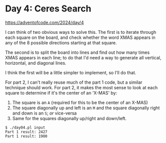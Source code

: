 # Day 4: Ceres Search

<https://adventofcode.com/2024/day/4>

I can think of two obvious ways to solve this. The first is to iterate
through each square on the board, and check whether the word XMAS appears in
any of the 8 possible directions starting at that square.

The second is to split the board into lines and find out how many times XMAS
appears in each line; to do that I'd need a way to generate all vertical,
horizontal, and diagonal lines.

I think the first will be a little simpler to implement, so I'll do that.

For part 2, I can't really reuse much of the part 1 code, but a similar
technique should work. For part 2, it makes the most sense to look at each
square to determine if it's the center of an 'X-MAS' by:

1. The square is an `A` (required for this to be the center of an X-MAS)
2. The square diagonally up and left is an `M` and the square diagonally right
   and down is an `S`; *or* vice-versa
3. Same for the squares diagonally up/right and down/left.

```
$ ./day04.pl input 
Part 1 result: 2427
Part 1 result: 1900
```
